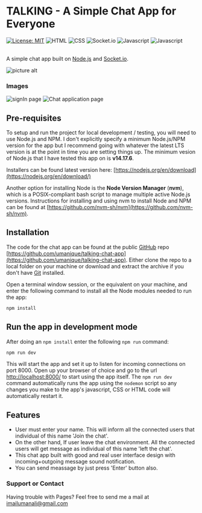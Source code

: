 # TALKING - A Simple Chat App for Everyone

[![License: MIT](https://img.shields.io/badge/License-MIT-blue.svg)](https://opensource.org/licenses/MIT)
![HTML](https://img.shields.io/badge/HTML-5.2-blue)
![CSS](https://img.shields.io/badge/CSS-3.15-orange)
![Socket.io](https://img.shields.io/badge/SocketIO-v4.3.1-lightgrey)
![Javascript](https://img.shields.io/badge/NodeJS-v14.17.6-green)
![Javascript](https://img.shields.io/badge/JavaScript-ES6%2B-yellowgreen)
<br>
<br>

A simple chat app built on [Node.js](https://nodejs.org/) and [Socket.io](https://socket.io/).


![picture alt](https://wmuza.github.io/SocketIO-Chat-App/public/img/chat-app.PNG "Chat")

<h3>Images</h3>
<img src = "https://res.cloudinary.com/nithin/image/upload/v1610686040/Screenshot_355_qzp5j0.png" alt = "signIn page">
<img src = "https://res.cloudinary.com/nithin/image/upload/v1610686041/Screenshot_354_msf9yx.png" alt = "Chat application page">
   

## Pre-requisites

To setup and run the project for local development / testing, you will need to use Node.js and NPM. I don't explicitly specify a minimum Node.js/NPM version for the app but I recommend going with whatever the latest LTS version is at the point in time you are setting things up. The minimum vesion of Node.js that I have tested this app on is **v14.17.6**.


Installers can be found latest version here: [https://nodejs.org/en/download](https://nodejs.org/en/download/)

Another option for installing Node is the **Node Version Manager** (**nvm**), which is a POSIX-compliant bash script to manage multiple active Node.js versions. Instructions for installing and using nvm to install Node and NPM can be found at [https://github.com/nvm-sh/nvm](https://github.com/nvm-sh/nvm).

## Installation

The code for the chat app can be found at the public [GitHub](https://github.com/) repo [https://github.com/umanique/talking-chat-app](https://github.com/umanique/talking-chat-app). Either clone the repo to a local folder on your machine or download and extract the archive if you don't have [Git](https://git-scm.com/) installed.

Open a terminal window session, or the equivalent on your machine, and enter the following command to install all the Node modules needed to run the app:

```sh
npm install
```

## Run the app in development mode

After doing an `npm install` enter the following `npm run` command:

```sh
npm run dev
```

This will start the app and set it up to listen for incoming connections on port 8000. Open up your browser of choice and go to the url [http://localhost:8000/](http://localhost:8000/) to start using the app itself. The `npm run dev` command automatically runs the app using the `nodemon` script so any changes you make to the app's javascript, CSS or HTML code will automatically restart it.

## Features

- User must enter your name. This will inform all the connected users that individual of this name 'Join the chat'.
- On the other hand, If user leave the chat environment. All the connected users will get message as individual of this name 'left the chat'.
- This chat app built with good and real user interface design with incoming+outgoing message sound notification.
- You can send meassage by just press 'Enter' button also. 

### Support or Contact ###

Having trouble with Pages? Feel free to send me a mail at imailumanali@gmail.com


